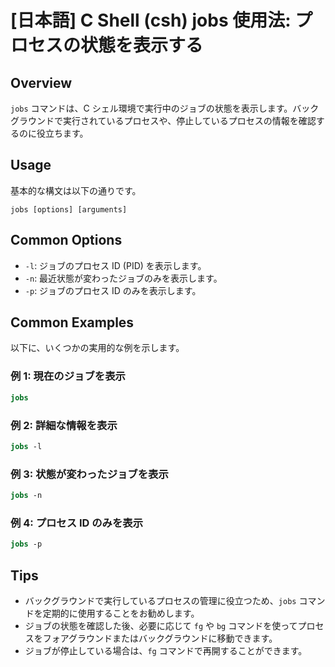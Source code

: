 # [日本語] C Shell (csh) jobs 使用法: プロセスの状態を表示する

## Overview
`jobs` コマンドは、C シェル環境で実行中のジョブの状態を表示します。バックグラウンドで実行されているプロセスや、停止しているプロセスの情報を確認するのに役立ちます。

## Usage
基本的な構文は以下の通りです。

```
jobs [options] [arguments]
```

## Common Options
- `-l`: ジョブのプロセス ID (PID) を表示します。
- `-n`: 最近状態が変わったジョブのみを表示します。
- `-p`: ジョブのプロセス ID のみを表示します。

## Common Examples
以下に、いくつかの実用的な例を示します。

### 例 1: 現在のジョブを表示
```csh
jobs
```

### 例 2: 詳細な情報を表示
```csh
jobs -l
```

### 例 3: 状態が変わったジョブを表示
```csh
jobs -n
```

### 例 4: プロセス ID のみを表示
```csh
jobs -p
```

## Tips
- バックグラウンドで実行しているプロセスの管理に役立つため、`jobs` コマンドを定期的に使用することをお勧めします。
- ジョブの状態を確認した後、必要に応じて `fg` や `bg` コマンドを使ってプロセスをフォアグラウンドまたはバックグラウンドに移動できます。
- ジョブが停止している場合は、`fg` コマンドで再開することができます。